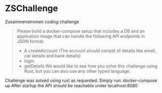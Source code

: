 # ZSChallenge
Zusammenstromen coding challenge

>Please build a docker-compose setup that includes a DB and an application image that can handle the following API endpoints in JSON format:
> - A createAccount (The account should consist of details like email, car details and bank details)
> - login
> - getDetails
>We would like to see how you solve this challenge using Rust, but you can also use any other typed language.

Challenge was solved using rust as requested.
Simply run:
    docker-compose up
After startup the API should be reachable under localhost:8080
